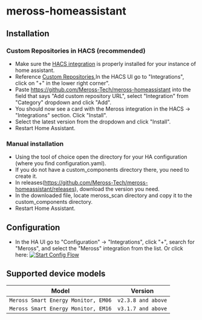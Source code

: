 # meross-homeassistant

## Installation

### Custom Repositories in HACS (recommended)
- Make sure the [HACS integration](https://hacs.xyz/) is properly installed for your instance of home assistant.
- Reference [Custom Repositories](https://hacs.xyz/docs/faq/custom_repositories),In the HACS UI go to "Integrations", click on "+" in the lower right corner".
- Paste https://github.com/Meross-Tech/meross-homeassistant into the field that says "Add custom repository URL", select "Integration" from "Category" dropdown and click "Add".
- You should now see a card with the Meross integration in the HACS -> "Integrations" section. Click "Install".
- Select the latest version from the dropdown and click "Install".
- Restart Home Assistant.

### Manual installation
- Using the tool of choice open the directory for your HA configuration (where you find configuration.yaml).
- If you do not have a custom_components directory there, you need to create it.
- In releases(https://github.com/Meross-Tech/meross-homeassistant/releases), download the version you need.
- In the downloaded file, locate meross_scan directory and copy it to the custom_components directory.
- Restart Home Assistant.

## Configuration
- In the HA UI go to "Configuration" -> "Integrations", click "+", search for "Meross", and select the "Meross" integration from the list.
  Or click here: [![Start Config Flow](https://my.home-assistant.io/badges/config_flow_start.svg)](https://my.home-assistant.io/redirect/config_flow_start?domain=meross_scan)

## Supported device models

| Model                               | Version            |             
|-------------------------------------|--------------------|
| `Meross Smart Energy Monitor, EM06` | `v2.3.8 and above` |
| `Meross Smart Energy Monitor, EM16` | `v3.1.7 and above` |

